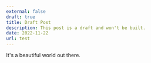 ```yaml
---
external: false
draft: true
title: Draft Post
description: This post is a draft and won't be built.
date: 2022-11-22
url: test
---
```


It's a beautiful world out there.
